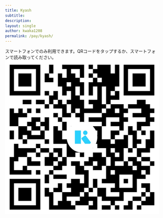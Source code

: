 ```yaml
---
title: Kyash
subtitle: 
description: 
layout: single
author: kwaka1208
permalink: /pay/kyash/
---
```

スマートフォンでのみ利用できます。QRコードをタップするか、スマートフォンで読み取ってください。
[![Kyash](/assets/images/payment/qr_kyash.png)](kyash://qr/u/3699565239186766293)
